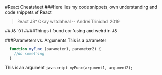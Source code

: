 #React Cheatsheet
###Here lies my code snippets, own understanding and code snippets of React

> React JS? Okay watdaheal -- Andrei Trinidad, 2019

##JS 101
####Things I found confusing and weird in JS

###Parameters vs. Arguments
This is a parameter
```javascript
  function myFunc (parameter1, parameter2) {
    //do something
  }
```
This is an argument
```javascript myFunc(argument1, argument2); ```

